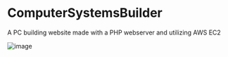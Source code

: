 # ComputerSystemsBuilder
A PC building website made with a PHP webserver and utilizing AWS EC2 

![image](https://github.com/Dasantia89/ComputerSystemsBuilder/assets/143134358/ea177459-06c0-4038-9598-b187a643b3c0)
